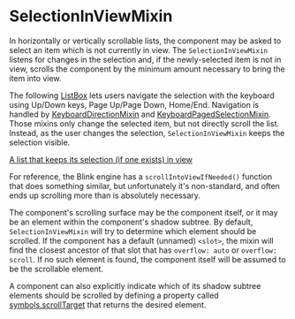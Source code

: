 # SelectionInViewMixin

In horizontally or vertically scrollable lists, the component may be asked to
select an item which is not currently in view. The `SelectionInViewMixin`
listens for changes in the selection and, if the newly-selected item is not in
view, scrolls the component by the minimum amount necessary to bring the item
into view.

The following [ListBox](ListBox) lets users navigate the selection with the
keyboard using Up/Down keys, Page Up/Page Down, Home/End. Navigation is handled
by [KeyboardDirectionMixin](KeyboardDirectionMixin) and
[KeyboardPagedSelectionMixin](KeyboardPagedSelectionMixin). Those mixins only
change the selected item, but not directly scroll the list. Instead, as the user
changes the selection, `SelectionInViewMixin` keeps the selection visible.

[A list that keeps its selection (if one exists) in view](/demos/listBox.html)

For reference, the Blink engine has a `scrollIntoViewIfNeeded()` function that
does something similar, but unfortunately it's non-standard, and often ends up
scrolling more than is absolutely necessary.

The component's scrolling surface may be the component itself, or it may be an
element within the component's shadow subtree. By default,
`SelectionInViewMixin` will try to determine which element should be scrolled.
If the component has a default (unnamed) `<slot>`, the mixin will find the
closest ancestor of that slot that has `overflow: auto` or `overflow: scroll`.
If no such element is found, the component itself will be assumed to be the
scrollable element.

A component can also explicitly indicate which of its shadow subtree elements
should be scrolled by defining a property called
[symbols.scrollTarget](symbols#scrollTarget) that returns the desired element.
